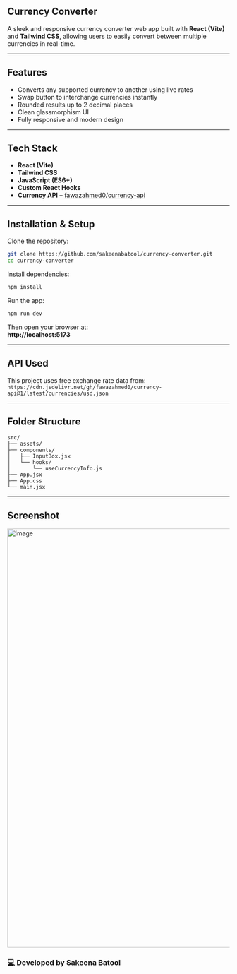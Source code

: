 ## Currency Converter

A sleek and responsive currency converter web app built with **React (Vite)** and **Tailwind CSS**, allowing users to easily convert between multiple currencies in real-time.

---

##  Features
-  Converts any supported currency to another using live rates  
-  Swap button to interchange currencies instantly  
-  Rounded results up to 2 decimal places  
-  Clean glassmorphism UI  
-  Fully responsive and modern design  

---

##  Tech Stack
- **React (Vite)**
- **Tailwind CSS**
- **JavaScript (ES6+)**
- **Custom React Hooks**
- **Currency API** – [fawazahmed0/currency-api](https://github.com/fawazahmed0/currency-api)

---

##  Installation & Setup

Clone the repository:

```bash
git clone https://github.com/sakeenabatool/currency-converter.git
cd currency-converter
```

Install dependencies:

```bash
npm install
```

Run the app:

```bash
npm run dev
```

Then open your browser at:  
 **http://localhost:5173**

---

##  API Used

This project uses free exchange rate data from:  
`https://cdn.jsdelivr.net/gh/fawazahmed0/currency-api@1/latest/currencies/usd.json`

---

##  Folder Structure

```
src/
├── assets/
├── components/
│   ├── InputBox.jsx
│   └── hooks/
│       └── useCurrencyInfo.js
├── App.jsx
├── App.css
└── main.jsx
```

---

##  Screenshot
<img width="1919" height="949" alt="image" src="https://github.com/user-attachments/assets/a88ff816-2232-4cee-a800-bfd645d5f242" />


### 💻 Developed by Sakeena Batool
